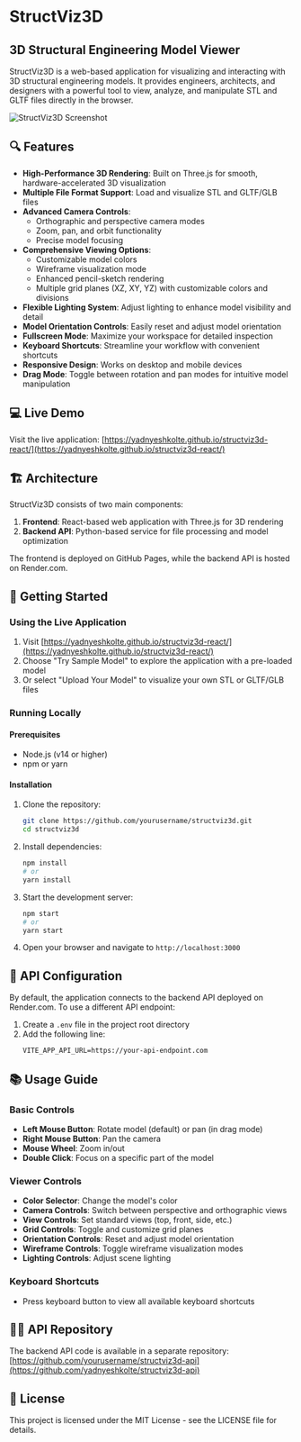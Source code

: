 # StructViz3D

## 3D Structural Engineering Model Viewer

StructViz3D is a web-based application for visualizing and interacting with 3D structural engineering models. It provides engineers, architects, and designers with a powerful tool to view, analyze, and manipulate STL and GLTF files directly in the browser.

![StructViz3D Screenshot](https://via.placeholder.com/800x450)

## 🔍 Features

- **High-Performance 3D Rendering**: Built on Three.js for smooth, hardware-accelerated 3D visualization
- **Multiple File Format Support**: Load and visualize STL and GLTF/GLB files
- **Advanced Camera Controls**:
  - Orthographic and perspective camera modes
  - Zoom, pan, and orbit functionality
  - Precise model focusing
- **Comprehensive Viewing Options**:
  - Customizable model colors
  - Wireframe visualization mode
  - Enhanced pencil-sketch rendering
  - Multiple grid planes (XZ, XY, YZ) with customizable colors and divisions
- **Flexible Lighting System**: Adjust lighting to enhance model visibility and detail
- **Model Orientation Controls**: Easily reset and adjust model orientation
- **Fullscreen Mode**: Maximize your workspace for detailed inspection
- **Keyboard Shortcuts**: Streamline your workflow with convenient shortcuts
- **Responsive Design**: Works on desktop and mobile devices
- **Drag Mode**: Toggle between rotation and pan modes for intuitive model manipulation

## 💻 Live Demo

Visit the live application: [https://yadnyeshkolte.github.io/structviz3d-react/](https://yadnyeshkolte.github.io/structviz3d-react/)

## 🏗️ Architecture

StructViz3D consists of two main components:

1. **Frontend**: React-based web application with Three.js for 3D rendering
2. **Backend API**: Python-based service for file processing and model optimization

The frontend is deployed on GitHub Pages, while the backend API is hosted on Render.com.

## 🚀 Getting Started

### Using the Live Application

1. Visit [https://yadnyeshkolte.github.io/structviz3d-react/](https://yadnyeshkolte.github.io/structviz3d-react/)
2. Choose "Try Sample Model" to explore the application with a pre-loaded model
3. Or select "Upload Your Model" to visualize your own STL or GLTF/GLB files

### Running Locally

#### Prerequisites

- Node.js (v14 or higher)
- npm or yarn

#### Installation

1. Clone the repository:
   ```bash
   git clone https://github.com/yourusername/structviz3d.git
   cd structviz3d
   ```

2. Install dependencies:
   ```bash
   npm install
   # or
   yarn install
   ```

3. Start the development server:
   ```bash
   npm start
   # or
   yarn start
   ```

4. Open your browser and navigate to `http://localhost:3000`

## 🔧 API Configuration

By default, the application connects to the backend API deployed on Render.com. To use a different API endpoint:

1. Create a `.env` file in the project root directory
2. Add the following line:
   ```
   VITE_APP_API_URL=https://your-api-endpoint.com
   ```

## 📚 Usage Guide

### Basic Controls

- **Left Mouse Button**: Rotate model (default) or pan (in drag mode)
- **Right Mouse Button**: Pan the camera
- **Mouse Wheel**: Zoom in/out
- **Double Click**: Focus on a specific part of the model

### Viewer Controls

- **Color Selector**: Change the model's color
- **Camera Controls**: Switch between perspective and orthographic views
- **View Controls**: Set standard views (top, front, side, etc.)
- **Grid Controls**: Toggle and customize grid planes
- **Orientation Controls**: Reset and adjust model orientation
- **Wireframe Controls**: Toggle wireframe visualization modes
- **Lighting Controls**: Adjust scene lighting

### Keyboard Shortcuts

- Press keyboard button to view all available keyboard shortcuts

## 👨‍💻 API Repository

The backend API code is available in a separate repository:
[https://github.com/yourusername/structviz3d-api](https://github.com/yadnyeshkolte/structviz3d-api)

## 📄 License

This project is licensed under the MIT License - see the LICENSE file for details.
